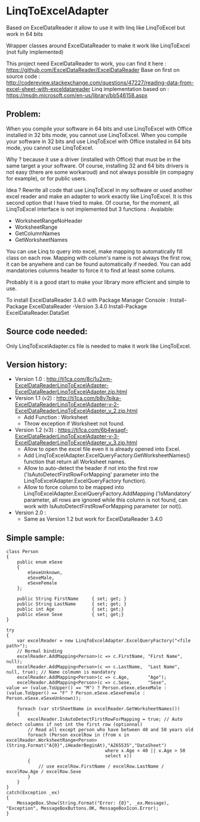 # LinqToExcelAdapter
Based on ExcelDataReader it allow to use it with linq like LinqToExcel but work in 64 bits

Wrapper classes around ExcelDataReader to make it work like LinqToExcel (not fully implemented)

This project need ExcelDataReader to work, you can find it here : https://github.com/ExcelDataReader/ExcelDataReader
Base on first on source code : http://codereview.stackexchange.com/questions/47227/reading-data-from-excel-sheet-with-exceldatareader
Linq implementation based on : https://msdn.microsoft.com/en-us/library/bb546158.aspx

Problem:
---------
When you compile your software in 64 bits and use LinqToExcel with Office installed in 32 bits mode, you cannot use LinqToExcel.
When you compile your software in 32 bits and use LinqToExcel with Office installed in 64 bits mode, you cannot use LinqToExcel.

Why ? because it use a driver (installed with Office) that must be in the same target a your software.
Of course, installing 32 and 64 bits drivers is not easy (there are some workaroud) and not always possible (in compagny for example), or
for public users.

Idea ? Rewrite all code that use LinqToExcel in my software or used another excel reader and make an adapter to work exactly like LinqToExcel.
It is this second option that I have tried to make.
Of course, for the moment, all LinqToExcel interface is not implemented but 3 functions :
Avalaible:
- WorksheetRangeNoHeader
- WorksheetRange
- GetColumnNames
- GetWorksheetNames

You can use Linq to query into excel, make mapping to automatically fill class on each row.
Mapping with column's name is not always the first row, it can be anywhere and can be found automatically if needed.
You can add mandatories columns header to force it to find at least some colums.

Probably it is a good start to make your library more efficient and simple to use.

To install ExcelDataReader 3.4.0 with Package Manager Console :
   Install-Package ExcelDataReader -Version 3.4.0
   Install-Package ExcelDataReader.DataSet

Source code needed:
-------------------
Only LinqToExcelAdapter.cs file is needed to make it work like LinqToExcel.

Version history:
---------------
* Version 1.0      : http://ti1ca.com/8ci1u2xm-ExcelDataReaderLinqToExcelAdapter-ExcelDataReaderLinqToExcelAdapter.zip.html
* Version 1.1 (v2) : http://ti1ca.com/b8v7pika-ExcelDataReaderLinqToExcelAdapter-v-2-ExcelDataReaderLinqToExcelAdapter_v_2.zip.html
    * Add Function : Worksheet
    * Throw exception if Worksheet not found.
* Version 1.2 (v3) : https://ti1ca.com/6b4wsagf-ExcelDataReaderLinqToExcelAdapter-v-3-ExcelDataReaderLinqToExcelAdapter_v_3.zip.html
    * Allow to open the excel file even it is already opened into Excel.
    * Add LinqToExcelAdapter.ExcelQueryFactory.GetWorksheetNames() function that return all Worksheet names.
    * Allow to auto-detect the header if not into the first row ('IsAutoDetectFirstRowForMapping' parameter into the LinqToExcelAdapter.ExcelQueryFactory function).
    * Allow to force column to be mapped into LinqToExcelAdapter.ExcelQueryFactory.AddMapping ('IsMandatory' parameter, all rows are ignored while this column is not found, can work with IsAutoDetectFirstRowForMapping parameter (or not)).
* Version 2.0 : 
   * Same as Version 1.2 but work for ExcelDataReader 3.4.0

Simple sample:
---------------
```
class Person
{
    public enum eSexe
    {
        eSexeUnknown,
        eSexeMale,
        eSexeFemale
    };

    public String FirstName     { set; get; }
    public String LastName      { set; get; }
    public int Age              { set; get;}
    public eSexe Sexe           { set; get;}
}

try
{
    var excelReader = new LinqToExcelAdapter.ExcelQueryFactory("<file path>");
    // Normal binding
    excelReader.AddMapping<Person>(c => c.FirstName, "First Name", null);
    excelReader.AddMapping<Person>(c => c.LastName,  "Last Name",  null, true); // Name colmumn is mandatory
    excelReader.AddMapping<Person>(c => c.Age,       "Age");
    excelReader.AddMapping<Person>(c => c.Sexe,      "Sexe",        value => (value.ToUpper() == "M") ? Person.eSexe.eSexeMale : (value.ToUpper() == "F" ? Person.eSexe.eSexeFemale : Person.eSexe.eSexeUnknown));

    foreach (var strSheetName in excelReader.GetWorksheetNames())
    {
        excelReader.IsAutoDetectFirstRowForMapping = true; // Auto detect columns if not int the first row (optionnal)
        // Read all except person who have between 40 and 50 years old
        foreach (Person excelRow in (from x in excelReader.WorksheetRange<Person>(String.Format("A{0}",iHeaderBeginAt),"AZ65535","DataSheet")
                                     where x.Age < 40 || x.Age > 50
                                     select x))
        {
            // use excelRow.FirstName / excelRow.LastName / excelRow.Age / excelRow.Sexe
        }
    }
}
catch(Exception _ex)
{
    MessageBox.Show(String.Format("Error: {0}", _ex.Message), "Exception", MessageBoxButtons.OK, MessageBoxIcon.Error);
}
```
